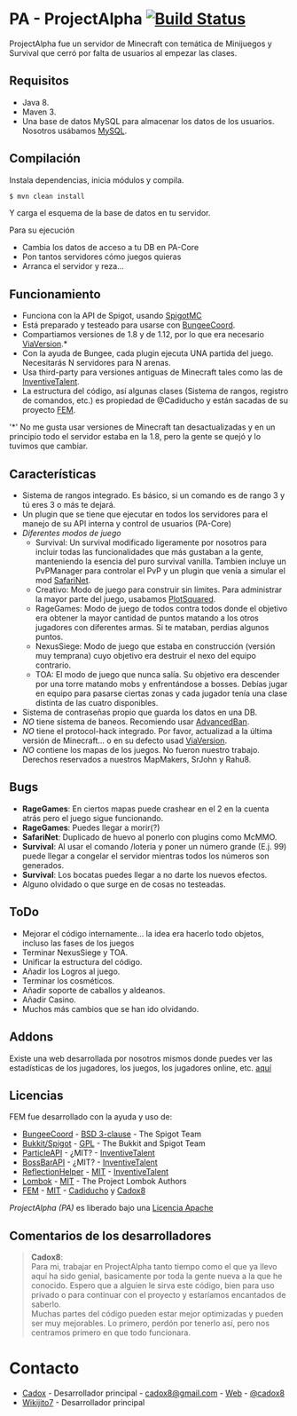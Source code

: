 # PA - ProjectAlpha [![Build Status](https://travis-ci.com/cadox8/PA.svg?token=my8wXPsnzgtSyTetfaip&branch=master)](https://travis-ci.com/cadox8/PA)

ProjectAlpha fue un servidor de Minecraft con temática de Minijuegos y Survival que cerró por falta de usuarios al empezar las clases.

## Requisitos

  - Java 8.
  - Maven 3.
  - Una base de datos MySQL para almacenar los datos de los usuarios. Nosotros usábamos [MySQL](https://www.mysql.com).
  
## Compilación

Instala dependencias, inicia módulos y compila.

```sh
$ mvn clean install
```

Y carga el esquema de la base de datos en tu servidor.

Para su ejecución
* Cambia los datos de acceso a tu DB en PA-Core
* Pon tantos servidores cómo juegos quieras
* Arranca el servidor y reza...

## Funcionamiento
  - Funciona con la API de Spigot, usando [SpigotMC](https://spigotmc.org)
  - Está preparado y testeado para usarse con [BungeeCoord](https://github.com/SpigotMC/BungeeCord).
  - Compartiamos versiones de 1.8 y de 1.12, por lo que era necesario [ViaVersion](https://github.com/MylesIsCool/ViaVersion).*
  - Con la ayuda de Bungee, cada plugin ejecuta UNA partida del juego. Necesitarás N servidores para N arenas.
  - Usa third-party para versiones antiguas de Minecraft tales como las de [InventiveTalent](https://github.com/InventivetalentDev).
  - La estructura del código, así algunas clases (Sistema de rangos, registro de comandos, etc.) es propiedad de @Cadiducho y están sacadas de su proyecto [FEM](https://github.com/cadiducho/FEM).

'*' No me gusta usar versiones de Minecraft tan desactualizadas y en un principio todo el servidor estaba en la 1.8, pero la gente se quejó y lo tuvimos que cambiar.

## Características
  - Sistema de rangos integrado. Es básico, si un comando es de rango 3 y tú eres 3 o más te dejará.
  - Un plugin que se tiene que ejecutar en todos los servidores para el manejo de su API interna y control de usuarios (PA-Core)
  - *Diferentes modos de juego*
    - Survival: Un survival modificado ligeramente por nosotros para incluir todas las funcionalidades que más gustaban a la gente, manteniendo la esencia del puro survival vanilla. Tambien incluye un PvPManager para controlar el PvP y un plugin que venía a simular el mod [SafariNet](https://ftbwiki.org/Safari_Net).
    - Creativo: Modo de juego para construir sin límites. Para administrar la mayor parte del juego, usabamos [PlotSquared](https://www.spigotmc.org/resources/plotsquared.1177/).
    - RageGames: Modo de juego de todos contra todos donde el objetivo era obtener la mayor cantidad de puntos matando a los otros jugadores con diferentes armas. Si te mataban, perdias algunos puntos.
    - NexusSiege: Modo de juego que estaba en construcción (versión muy temprana) cuyo objetivo era destruir el nexo del equipo contrario.
    - TOA: El modo de juego que nunca salía. Su objetivo era descender por una torre matando mobs y enfrentándose a bosses. Debías jugar en equipo para pasarse ciertas zonas y cada jugador tenía una clase distinta de las cuatro disponibles.
  - Sistema de contraseñas propio que guarda los datos en una DB.
  - *NO* tiene sistema de baneos. Recomiendo usar [AdvancedBan](https://www.spigotmc.org/resources/advancedban.8695/).
  - *NO* tiene el protocol-hack integrado. Por favor, actualizad a la última versión de Minecraft... o en su defecto usad [ViaVersion](https://github.com/MylesIsCool/ViaVersion).
  - *NO* contiene los mapas de los juegos. No fueron nuestro trabajo. Derechos reservados a nuestros MapMakers, SrJohn y Rahu8.

## Bugs
* **RageGames**: En ciertos mapas puede crashear en el 2 en la cuenta atrás pero el juego sigue funcionando.
* **RageGames**: Puedes llegar a morir(?)
* **SafariNet**: Duplicado de huevo al ponerlo con plugins como McMMO.
* **Survival**: Al usar el comando /loteria y poner un número grande (E.j. 99) puede llegar a congelar el servidor mientras todos los números son generados.
* **Survival**: Los bocatas puedes llegar a no darte los nuevos efectos.
* Alguno olvidado o que surge en de cosas no testeadas.

## ToDo
 - Mejorar el código internamente... la idea era hacerlo todo objetos, incluso las fases de los juegos
 - Terminar NexusSiege y TOA.
 - Unificar la estructura del código.
 - Añadir los Logros al juego.
 - Terminar los cosméticos.
 - Añadir soporte de caballos y aldeanos.
 - Añadir Casino.
 - Muchos más cambios que se han ido olvidando.

## Addons
Existe una web desarrollada por nosotros mismos donde puedes ver las estadísticas de los jugadores, los juegos, los jugadores online, etc. [aquí](https://github.com/AthoneDevs/PA_Web)

## Licencias

FEM fue desarrollado con la ayuda y uso de:
* [BungeeCoord](https://github.com/SpigotMC/BungeeCord) - [BSD 3-clause](https://github.com/SpigotMC/BungeeCord/blob/master/LICENSE) - The Spigot Team
* [Bukkit/Spigot](https://hub.spigotmc.org/stash/projects/SPIGOT) - [GPL](https://hub.spigotmc.org/stash/projects/SPIGOT/repos/bukkit/browse/LICENCE.txt) - The Bukkit and Spigot Team
* [ParticleAPI](https://github.com/InventivetalentDev/ParticleAPI) - ¿MIT? - [InventiveTalent](https://github.com/InventivetalentDev)
* [BossBarAPI](https://github.com/InventivetalentDev/BossBarAPI) - ¿MIT? - [InventiveTalent](https://github.com/InventivetalentDev)
* [ReflectionHelper](https://github.com/InventivetalentDev/ReflectionHelper) - [MIT](https://github.com/InventivetalentDev/ReflectionHelper/blob/master/LICENSE) - [InventiveTalent](https://github.com/InventivetalentDev)
* [Lombok](https://projectlombok.org/) - [MIT](https://opensource.org/licenses/mit-license.php) - The Project Lombok Authors
* [FEM](https://github.com/cadiducho/FEM) - [MIT](https://github.com/Cadiducho/FEM/blob/develop/LICENSE) - [Cadiducho](https://twitter.com/Cadiducho) y [Cadox8](https://twitter.com/cadox8)

*ProjectAlpha (PA)* es liberado bajo una [Licencia Apache](https://github.com/cadox8/PA/blob/master/LICENSE.md)

## Comentarios de los desarrolladores

> **Cadox8**:<br>
> Para mi, trabajar en ProjectAlpha tanto tiempo como el que ya llevo aquí ha sido genial, basicamente por toda la gente nueva a la que he conocido. Espero que a alguien le sirva este código, bien para uso privado o para continuar con el proyecto y estaríamos encantados de saberlo.<br>
> Muchas partes del código pueden estar mejor optimizadas y pueden ser muy mejorables. Lo primero, perdón por tenerlo así, pero nos centramos primero en que todo funcionara.

# Contacto
* [Cadox](https://github.com/cadox8) - Desarrollador principal - cadox8@gmail.com - [Web](http://cadox8.me) - [@cadox8](https://twitter.com/cadox8)
* [Wikijito7](https://twitter.com/Wiky3567) - Desarrollador principal
